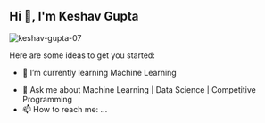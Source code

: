 ## Hi 👋, I'm Keshav Gupta
<p align="left"> <img src="https://komarev.com/ghpvc/?username=keshav-gupta-07&label=Profile%20views&color=0e75b6&style=flat" alt="keshav-gupta-07" /> </p>

<!--
**keshav-gupta-07/keshav-gupta-07** is a ✨ _special_ ✨ repository because its `README.md` (this file) appears on your GitHub profile.
-->
Here are some ideas to get you started:


- 🌱 I’m currently learning Machine Learning
<!---
- 🔭 I’m currently working on ...
- 👯 I’m looking to collaborate on ...
- 🤔 I’m looking for help with ...
- 😄 Pronouns: ...
- ⚡ Fun fact: ...
-->
- 💬 Ask me about Machine Learning | Data Science | Competitive Programming  
- 📫 How to reach me: ...

